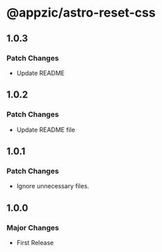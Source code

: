 # @appzic/astro-reset-css

## 1.0.3

### Patch Changes

- Update README

## 1.0.2

### Patch Changes

- Update README file

## 1.0.1

### Patch Changes

- Ignore unnecessary files.

## 1.0.0

### Major Changes

- First Release
